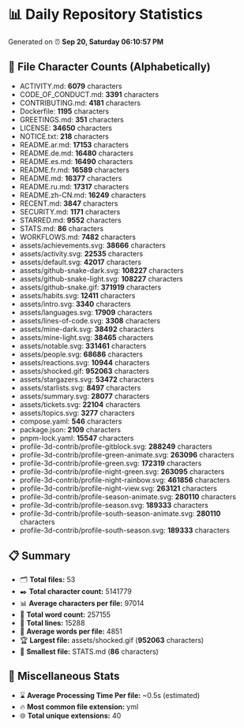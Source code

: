 # 📊 Daily Repository Statistics
Generated on ⏰ **Sep 20, Saturday 06:10:57 PM**

## 📂 File Character Counts (Alphabetically)
- ACTIVITY.md: **6079** characters
- CODE_OF_CONDUCT.md: **3391** characters
- CONTRIBUTING.md: **4181** characters
- Dockerfile: **1195** characters
- GREETINGS.md: **351** characters
- LICENSE: **34650** characters
- NOTICE.txt: **218** characters
- README.ar.md: **17153** characters
- README.de.md: **16480** characters
- README.es.md: **16490** characters
- README.fr.md: **16589** characters
- README.md: **16377** characters
- README.ru.md: **17317** characters
- README.zh-CN.md: **16249** characters
- RECENT.md: **3847** characters
- SECURITY.md: **1171** characters
- STARRED.md: **9552** characters
- STATS.md: **86** characters
- WORKFLOWS.md: **7482** characters
- assets/achievements.svg: **38666** characters
- assets/activity.svg: **22535** characters
- assets/default.svg: **42017** characters
- assets/github-snake-dark.svg: **108227** characters
- assets/github-snake-light.svg: **108227** characters
- assets/github-snake.gif: **371919** characters
- assets/habits.svg: **12411** characters
- assets/intro.svg: **3340** characters
- assets/languages.svg: **17909** characters
- assets/lines-of-code.svg: **3308** characters
- assets/mine-dark.svg: **38492** characters
- assets/mine-light.svg: **38465** characters
- assets/notable.svg: **331461** characters
- assets/people.svg: **68686** characters
- assets/reactions.svg: **10944** characters
- assets/shocked.gif: **952063** characters
- assets/stargazers.svg: **53472** characters
- assets/starlists.svg: **8497** characters
- assets/summary.svg: **28077** characters
- assets/tickets.svg: **22104** characters
- assets/topics.svg: **3277** characters
- compose.yaml: **546** characters
- package.json: **2109** characters
- pnpm-lock.yaml: **15547** characters
- profile-3d-contrib/profile-gitblock.svg: **288249** characters
- profile-3d-contrib/profile-green-animate.svg: **263096** characters
- profile-3d-contrib/profile-green.svg: **172319** characters
- profile-3d-contrib/profile-night-green.svg: **263095** characters
- profile-3d-contrib/profile-night-rainbow.svg: **461856** characters
- profile-3d-contrib/profile-night-view.svg: **263121** characters
- profile-3d-contrib/profile-season-animate.svg: **280110** characters
- profile-3d-contrib/profile-season.svg: **189333** characters
- profile-3d-contrib/profile-south-season-animate.svg: **280110** characters
- profile-3d-contrib/profile-south-season.svg: **189333** characters

## 📋 Summary
- 🗂️ **Total files:** 53
- ✒️ **Total character count:** 5141779
- 📊 **Average characters per file:** 97014
- 📝 **Total word count:** 257155
- 🧾 **Total lines:** 15288
- 📐 **Average words per file:** 4851
- 🏆 **Largest file:** assets/shocked.gif (**952063** characters)
- 🥉 **Smallest file:** STATS.md (**86** characters)

## 🌟 Miscellaneous Stats
- ⌛ **Average Processing Time Per file:** ~0.5s (estimated)
- 🔥 **Most common file extension:** yml
- 🌐 **Total unique extensions:** 40
